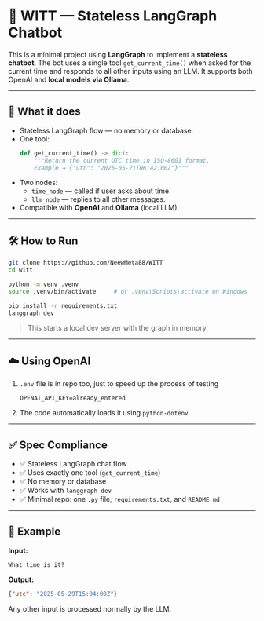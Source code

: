 # 🌙 WITT — Stateless LangGraph Chatbot

This is a minimal project using **LangGraph** to implement a **stateless chatbot**. The bot uses a single tool `get_current_time()` when asked for the current time and responds to all other inputs using an LLM. It supports both OpenAI and **local models via Ollama**.

---

## 🚧 What it does

- Stateless LangGraph flow — no memory or database.
- One tool:
  ```python
  def get_current_time() -> dict:
      """Return the current UTC time in ISO-8601 format.
      Example → {"utc": "2025‑05‑21T06:42:00Z"}"""
  ```
- Two nodes:
  - `time_node` — called if user asks about time.
  - `llm_node` — replies to all other messages.
- Compatible with **OpenAI** and **Ollama** (local LLM).

---

## 🛠 How to Run

```bash
git clone https://github.com/NeewMeta88/WITT
cd witt

python -m venv .venv
source .venv/bin/activate     # or .venv\Scripts\activate on Windows

pip install -r requirements.txt
langgraph dev
```

> This starts a local dev server with the graph in memory.

---

## ☁️ Using OpenAI

1. `.env` file is in repo too, just to speed up the process of testing
   ```env
   OPENAI_API_KEY=already_entered
   ```

2. The code automatically loads it using `python-dotenv`.

---

## ✅ Spec Compliance

- ✅ Stateless LangGraph chat flow
- ✅ Uses exactly one tool (`get_current_time`)
- ✅ No memory or database
- ✅ Works with `langgraph dev`
- ✅ Minimal repo: one `.py` file, `requirements.txt`, and `README.md`

---

## 🧪 Example

**Input:**
```
What time is it?
```

**Output:**
```json
{"utc": "2025-05-29T15:04:00Z"}
```

Any other input is processed normally by the LLM.
